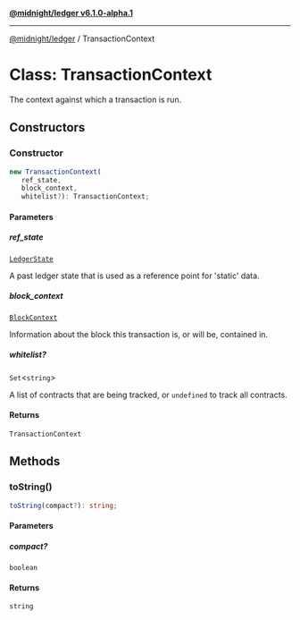 [**@midnight/ledger v6.1.0-alpha.1**](../README.md)

***

[@midnight/ledger](../globals.md) / TransactionContext

# Class: TransactionContext

The context against which a transaction is run.

## Constructors

### Constructor

```ts
new TransactionContext(
   ref_state, 
   block_context, 
   whitelist?): TransactionContext;
```

#### Parameters

##### ref\_state

[`LedgerState`](LedgerState.md)

A past ledger state that is used as a reference point
for 'static' data.

##### block\_context

[`BlockContext`](../type-aliases/BlockContext.md)

Information about the block this transaction is, or
will be, contained in.

##### whitelist?

`Set`\<`string`\>

A list of contracts that are being tracked, or
`undefined` to track all contracts.

#### Returns

`TransactionContext`

## Methods

### toString()

```ts
toString(compact?): string;
```

#### Parameters

##### compact?

`boolean`

#### Returns

`string`
